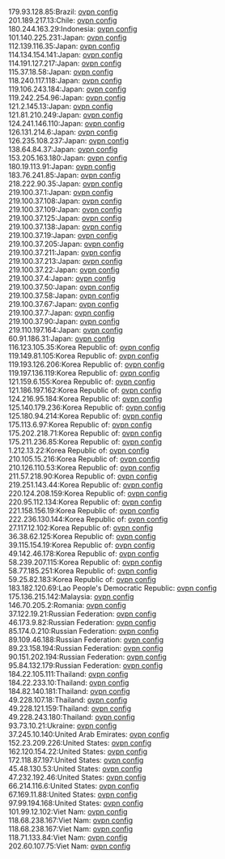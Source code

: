 179.93.128.85:Brazil: [ovpn config](vpn/179_93_128_85.ovpn)  
201.189.217.13:Chile: [ovpn config](vpn/201_189_217_13.ovpn)  
180.244.163.29:Indonesia: [ovpn config](vpn/180_244_163_29.ovpn)  
101.140.225.231:Japan: [ovpn config](vpn/101_140_225_231.ovpn)  
112.139.116.35:Japan: [ovpn config](vpn/112_139_116_35.ovpn)  
114.134.154.141:Japan: [ovpn config](vpn/114_134_154_141.ovpn)  
114.191.127.217:Japan: [ovpn config](vpn/114_191_127_217.ovpn)  
115.37.18.58:Japan: [ovpn config](vpn/115_37_18_58.ovpn)  
118.240.117.118:Japan: [ovpn config](vpn/118_240_117_118.ovpn)  
119.106.243.184:Japan: [ovpn config](vpn/119_106_243_184.ovpn)  
119.242.254.96:Japan: [ovpn config](vpn/119_242_254_96.ovpn)  
121.2.145.13:Japan: [ovpn config](vpn/121_2_145_13.ovpn)  
121.81.210.249:Japan: [ovpn config](vpn/121_81_210_249.ovpn)  
124.241.146.110:Japan: [ovpn config](vpn/124_241_146_110.ovpn)  
126.131.214.6:Japan: [ovpn config](vpn/126_131_214_6.ovpn)  
126.235.108.237:Japan: [ovpn config](vpn/126_235_108_237.ovpn)  
138.64.84.37:Japan: [ovpn config](vpn/138_64_84_37.ovpn)  
153.205.163.180:Japan: [ovpn config](vpn/153_205_163_180.ovpn)  
180.19.113.91:Japan: [ovpn config](vpn/180_19_113_91.ovpn)  
183.76.241.85:Japan: [ovpn config](vpn/183_76_241_85.ovpn)  
218.222.90.35:Japan: [ovpn config](vpn/218_222_90_35.ovpn)  
219.100.37.1:Japan: [ovpn config](vpn/219_100_37_1.ovpn)  
219.100.37.108:Japan: [ovpn config](vpn/219_100_37_108.ovpn)  
219.100.37.109:Japan: [ovpn config](vpn/219_100_37_109.ovpn)  
219.100.37.125:Japan: [ovpn config](vpn/219_100_37_125.ovpn)  
219.100.37.138:Japan: [ovpn config](vpn/219_100_37_138.ovpn)  
219.100.37.19:Japan: [ovpn config](vpn/219_100_37_19.ovpn)  
219.100.37.205:Japan: [ovpn config](vpn/219_100_37_205.ovpn)  
219.100.37.211:Japan: [ovpn config](vpn/219_100_37_211.ovpn)  
219.100.37.213:Japan: [ovpn config](vpn/219_100_37_213.ovpn)  
219.100.37.22:Japan: [ovpn config](vpn/219_100_37_22.ovpn)  
219.100.37.4:Japan: [ovpn config](vpn/219_100_37_4.ovpn)  
219.100.37.50:Japan: [ovpn config](vpn/219_100_37_50.ovpn)  
219.100.37.58:Japan: [ovpn config](vpn/219_100_37_58.ovpn)  
219.100.37.67:Japan: [ovpn config](vpn/219_100_37_67.ovpn)  
219.100.37.7:Japan: [ovpn config](vpn/219_100_37_7.ovpn)  
219.100.37.90:Japan: [ovpn config](vpn/219_100_37_90.ovpn)  
219.110.197.164:Japan: [ovpn config](vpn/219_110_197_164.ovpn)  
60.91.186.31:Japan: [ovpn config](vpn/60_91_186_31.ovpn)  
116.123.105.35:Korea Republic of: [ovpn config](vpn/116_123_105_35.ovpn)  
119.149.81.105:Korea Republic of: [ovpn config](vpn/119_149_81_105.ovpn)  
119.193.126.206:Korea Republic of: [ovpn config](vpn/119_193_126_206.ovpn)  
119.197.136.119:Korea Republic of: [ovpn config](vpn/119_197_136_119.ovpn)  
121.159.6.155:Korea Republic of: [ovpn config](vpn/121_159_6_155.ovpn)  
121.186.197.162:Korea Republic of: [ovpn config](vpn/121_186_197_162.ovpn)  
124.216.95.184:Korea Republic of: [ovpn config](vpn/124_216_95_184.ovpn)  
125.140.179.236:Korea Republic of: [ovpn config](vpn/125_140_179_236.ovpn)  
125.180.94.214:Korea Republic of: [ovpn config](vpn/125_180_94_214.ovpn)  
175.113.6.97:Korea Republic of: [ovpn config](vpn/175_113_6_97.ovpn)  
175.202.218.71:Korea Republic of: [ovpn config](vpn/175_202_218_71.ovpn)  
175.211.236.85:Korea Republic of: [ovpn config](vpn/175_211_236_85.ovpn)  
1.212.13.22:Korea Republic of: [ovpn config](vpn/1_212_13_22.ovpn)  
210.105.15.216:Korea Republic of: [ovpn config](vpn/210_105_15_216.ovpn)  
210.126.110.53:Korea Republic of: [ovpn config](vpn/210_126_110_53.ovpn)  
211.57.218.90:Korea Republic of: [ovpn config](vpn/211_57_218_90.ovpn)  
219.251.143.44:Korea Republic of: [ovpn config](vpn/219_251_143_44.ovpn)  
220.124.208.159:Korea Republic of: [ovpn config](vpn/220_124_208_159.ovpn)  
220.95.112.134:Korea Republic of: [ovpn config](vpn/220_95_112_134.ovpn)  
221.158.156.19:Korea Republic of: [ovpn config](vpn/221_158_156_19.ovpn)  
222.236.130.144:Korea Republic of: [ovpn config](vpn/222_236_130_144.ovpn)  
27.117.12.102:Korea Republic of: [ovpn config](vpn/27_117_12_102.ovpn)  
36.38.62.125:Korea Republic of: [ovpn config](vpn/36_38_62_125.ovpn)  
39.115.154.19:Korea Republic of: [ovpn config](vpn/39_115_154_19.ovpn)  
49.142.46.178:Korea Republic of: [ovpn config](vpn/49_142_46_178.ovpn)  
58.239.207.115:Korea Republic of: [ovpn config](vpn/58_239_207_115.ovpn)  
58.77.185.251:Korea Republic of: [ovpn config](vpn/58_77_185_251.ovpn)  
59.25.82.183:Korea Republic of: [ovpn config](vpn/59_25_82_183.ovpn)  
183.182.120.69:Lao People's Democratic Republic: [ovpn config](vpn/183_182_120_69.ovpn)  
175.136.215.142:Malaysia: [ovpn config](vpn/175_136_215_142.ovpn)  
146.70.205.2:Romania: [ovpn config](vpn/146_70_205_2.ovpn)  
37.122.19.21:Russian Federation: [ovpn config](vpn/37_122_19_21.ovpn)  
46.173.9.82:Russian Federation: [ovpn config](vpn/46_173_9_82.ovpn)  
85.174.0.210:Russian Federation: [ovpn config](vpn/85_174_0_210.ovpn)  
89.109.46.188:Russian Federation: [ovpn config](vpn/89_109_46_188.ovpn)  
89.23.158.194:Russian Federation: [ovpn config](vpn/89_23_158_194.ovpn)  
90.151.202.194:Russian Federation: [ovpn config](vpn/90_151_202_194.ovpn)  
95.84.132.179:Russian Federation: [ovpn config](vpn/95_84_132_179.ovpn)  
184.22.105.111:Thailand: [ovpn config](vpn/184_22_105_111.ovpn)  
184.22.233.10:Thailand: [ovpn config](vpn/184_22_233_10.ovpn)  
184.82.140.181:Thailand: [ovpn config](vpn/184_82_140_181.ovpn)  
49.228.107.18:Thailand: [ovpn config](vpn/49_228_107_18.ovpn)  
49.228.121.159:Thailand: [ovpn config](vpn/49_228_121_159.ovpn)  
49.228.243.180:Thailand: [ovpn config](vpn/49_228_243_180.ovpn)  
93.73.10.21:Ukraine: [ovpn config](vpn/93_73_10_21.ovpn)  
37.245.10.140:United Arab Emirates: [ovpn config](vpn/37_245_10_140.ovpn)  
152.23.209.226:United States: [ovpn config](vpn/152_23_209_226.ovpn)  
162.120.154.22:United States: [ovpn config](vpn/162_120_154_22.ovpn)  
172.118.87.197:United States: [ovpn config](vpn/172_118_87_197.ovpn)  
45.48.130.53:United States: [ovpn config](vpn/45_48_130_53.ovpn)  
47.232.192.46:United States: [ovpn config](vpn/47_232_192_46.ovpn)  
66.214.116.6:United States: [ovpn config](vpn/66_214_116_6.ovpn)  
67.169.11.88:United States: [ovpn config](vpn/67_169_11_88.ovpn)  
97.99.194.168:United States: [ovpn config](vpn/97_99_194_168.ovpn)  
101.99.12.102:Viet Nam: [ovpn config](vpn/101_99_12_102.ovpn)  
118.68.238.167:Viet Nam: [ovpn config](vpn/118_68_238_167.ovpn)  
118.68.238.167:Viet Nam: [ovpn config](vpn/118_68_238_167.ovpn)  
118.71.133.84:Viet Nam: [ovpn config](vpn/118_71_133_84.ovpn)  
202.60.107.75:Viet Nam: [ovpn config](vpn/202_60_107_75.ovpn)  
